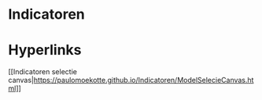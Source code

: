 # Indicatoren

# Hyperlinks

[[Indicatoren selectie canvas|https://paulomoekotte.github.io/Indicatoren/ModelSelecieCanvas.html]]
